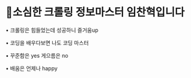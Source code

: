 <h1>🙂소심한 크롤링 정보마스터 임찬혁입니다</h1>

 • 크롤링은 힘들었는데 성공하니 즐거움up 

 • 코딩을 배우다보면 나도 코딩 마스터 

 • 꾸준함은 yes  게으름은 no 

 • 배움은 언제나 happy  


